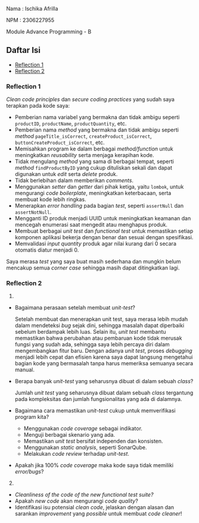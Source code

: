 Nama : Ischika Afrilla

NPM : 2306227955

Module Advance Programming - B

## Daftar Isi

- [Reflection 1](#reflection-1)
- [Reflection 2](#reflection-2)

### Reflection 1
_Clean code principles_ dan _secure coding practices_ yang sudah saya terapkan pada kode saya:
- Pemberian nama variabel yang bermakna dan tidak ambigu seperti `productID`, `productName`, `productQuantity`, etc. 
- Pemberian nama _method_ yang bermakna dan tidak ambigu seperti _method_ `pageTitle_isCorrect`, `createProduct_isCorrect`, `buttonCreateProduct_isCorrect`, etc.
- Memisahkan program ke dalam berbagai _method/function_ untuk meningkatkan _reusability_ serta menjaga kerapihan kode.
- Tidak mengulang _method_ yang sama di berbagai tempat, seperti _method_ `findProductByID` yang cukup dituliskan sekali dan dapat digunakan untuk _edit_ serta _delete_ produk.
- Tidak berlebihan dalam memberikan _comments_.
- Menggunakan _setter_ dan _getter_ dari pihak ketiga, yaitu `lombok`, untuk mengurangi _code boilerplate_, meningkatkan keterbacaan, serta membuat kode lebih ringkas.
- Menerapkan _error handling_ pada bagian _test_, seperti `assertNull` dan `assertNotNull`.
- Mengganti ID produk menjadi UUID untuk meningkatkan keamanan dan mencegah enumerasi saat mengedit atau menghapus produk.
- Membuat berbagai _unit test_ dan _functional test_ untuk memastikan setiap komponen aplikasi bekerja dengan benar dan sesuai dengan spesifikasi.
- Memvalidasi _input_ _quantity_ produk agar nilai kurang dari 0 secara otomatis diatur menjadi 0.

Saya merasa _test_ yang saya buat masih sederhana dan mungkin belum mencakup semua _corner case_ sehingga masih dapat ditingkatkan lagi.

### Reflection 2
1.
- Bagaimana perasaan setelah membuat _unit-test_?

  Setelah membuat dan menerapkan unit test, saya merasa lebih mudah dalam mendeteksi _bug_ sejak dini, sehingga masalah dapat diperbaiki sebelum berdampak lebih luas. Selain itu, _unit test_ membantu memastikan bahwa perubahan atau pembaruan kode tidak merusak fungsi yang sudah ada, sehingga saya lebih percaya diri dalam mengembangkan fitur baru. Dengan adanya _unit test_, proses _debugging_ menjadi lebih cepat dan efisien karena saya dapat langsung mengetahui bagian kode yang bermasalah tanpa harus memeriksa semuanya secara manual.


- Berapa banyak _unit-test_ yang seharusnya dibuat di dalam sebuah _class_?

  Jumlah _unit test_ yang seharusnya dibuat dalam sebuah _class_ tergantung pada kompleksitas dan jumlah fungsionalitas yang ada di dalamnya.


- Bagaimana cara memastikan _unit-test_ cukup untuk memverifikasi program kita?
    - Menggunakan _code coverage_ sebagai indikator.
    - Menguji berbagai skenario yang ada.
    - Memastikan _unit test_ bersifat independen dan konsisten.
    - Menggunakan _static analysis_, seperti SonarQube.
    - Melakukan _code review_ terhadap _unit-test_.


- Apakah jika 100% _code coverage_ maka kode saya tidak memiliki _error/bugs_?

2.
- _Cleanliness of the code of the new functional test suite?_
- Apakah _new code_ akan mengurangi _code quality_?
- Identifikasi isu potensial _clean code_, jelaskan dengan alasan dan sarankan _improvement_ yang _possible_ untuk membuat _code cleaner_!